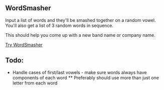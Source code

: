 WordSmasher
---
Input a list of words and they'll be smashed together on a random vowel. You'll also get a list of 3 random words in sequence. 

This should help you come up with a new band name or company name. 

[Try WordSmasher](http://wordsmasher.lovethissh.it/)

Todo:
---
* Handle cases of first/last vowels - make sure words always have components of each word
** Preferably should use more than just one letter from each word
